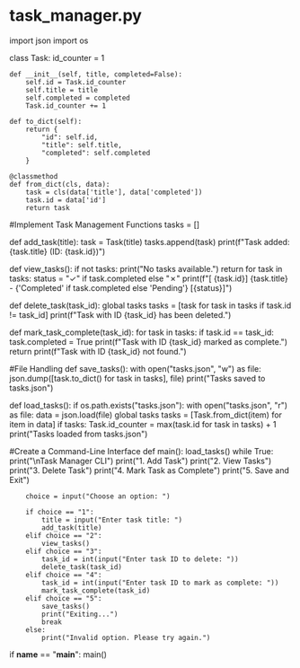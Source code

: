  # task_manager.py

import json
import os

class Task:
    id_counter = 1

    def __init__(self, title, completed=False):
        self.id = Task.id_counter
        self.title = title
        self.completed = completed
        Task.id_counter += 1

    def to_dict(self):
        return {
            "id": self.id,
            "title": self.title,
            "completed": self.completed
        }
    
    @classmethod
    def from_dict(cls, data):
        task = cls(data['title'], data['completed'])
        task.id = data['id']
        return task

 #Implement Task Management Functions
tasks = []

def add_task(title):
    task = Task(title)
    tasks.append(task)
    print(f"Task added: {task.title} (ID: {task.id})")

def view_tasks():
    if not tasks:
        print("No tasks available.")
        return
    for task in tasks:
        status = "✓" if task.completed else "✗"
        print(f"[ {task.id}] {task.title} - {'Completed' if task.completed else 'Pending'} [{status}]")

def delete_task(task_id):
    global tasks
    tasks = [task for task in tasks if task.id != task_id]
    print(f"Task with ID {task_id} has been deleted.")

def mark_task_complete(task_id): 
    for task in tasks:
        if task.id == task_id:
            task.completed = True
            print(f"Task with ID {task_id} marked as complete.")
            return
    print(f"Task with ID {task_id} not found.")

#File Handling
def save_tasks():
    with open("tasks.json", "w") as file:
        json.dump([task.to_dict() for task in tasks], file)
    print("Tasks saved to tasks.json")

def load_tasks():
    if os.path.exists("tasks.json"):
        with open("tasks.json", "r") as file:
            data = json.load(file)
            global tasks
            tasks = [Task.from_dict(item) for item in data]
            if tasks:
                Task.id_counter = max(task.id for task in tasks) + 1
    print("Tasks loaded from tasks.json")

 #Create a Command-Line Interface
def main():
    load_tasks()
    while True:
        print("\nTask Manager CLI")
        print("1. Add Task")
        print("2. View Tasks")
        print("3. Delete Task")
        print("4. Mark Task as Complete")
        print("5. Save and Exit")

        choice = input("Choose an option: ")
        
        if choice == "1":
            title = input("Enter task title: ")
            add_task(title)
        elif choice == "2":
            view_tasks()
        elif choice == "3":
            task_id = int(input("Enter task ID to delete: "))
            delete_task(task_id)
        elif choice == "4":
            task_id = int(input("Enter task ID to mark as complete: "))
            mark_task_complete(task_id)
        elif choice == "5":
            save_tasks()
            print("Exiting...")
            break
        else:
            print("Invalid option. Please try again.")

if __name__ == "__main__":
    main()



